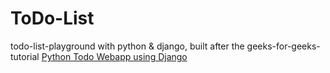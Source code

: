 # ToDo-List

todo-list-playground with python &amp; django, built after the geeks-for-geeks-tutorial [Python Todo Webapp using Django](https://www.geeksforgeeks.org/python-todo-webapp-using-django/)
